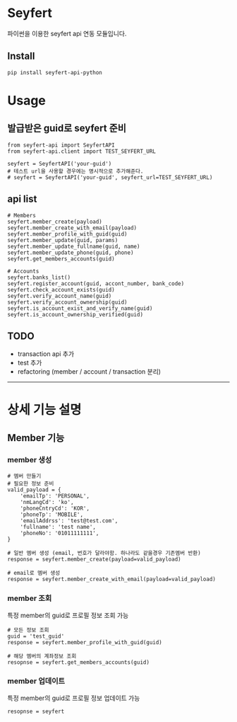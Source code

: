 # Seyfert

파이썬을 이용한 seyfert api 연동 모듈입니다.


## Install

```
pip install seyfert-api-python
```


# Usage

## 발급받은 guid로 seyfert 준비
```
from seyfert-api import SeyfertAPI
from seyfert-api.client import TEST_SEYFERT_URL

seyfert = SeyfertAPI('your-guid')
# 테스트 url을 사용할 경우에는 명시적으로 추가해준다.
# seyfert = SeyfertAPI('your-guid', seyfert_url=TEST_SEYFERT_URL)
```

## api list

```
# Members
seyfert.member_create(payload)
seyfert.member_create_with_email(payload)
seyfert.member_profile_with_guid(guid)
seyfert.member_update(guid, params)
seyfert.member_update_fullname(guid, name)
seyfert.member_update_phone(guid, phone)
seyfert.get_members_accounts(guid)

# Accounts
seyfert.banks_list()
seyfert.register_account(guid, accont_number, bank_code)
seyfert.check_account_exists(guid)
seyfert.verify_account_name(guid)
seyfert.verify_account_ownership(guid)
seyfert.is_account_exist_and_verify_name(guid)
seyfert.is_account_ownership_verified(guid)
```

## TODO
- transaction api 추가
- test 추가
- refactoring (member / account / transaction 분리)


---
# 상세 기능 설명

## Member 기능


### member 생성
```
# 멤버 만들기
# 필요한 정보 준비
valid_payload = {
    'emailTp': 'PERSONAL',
    'nmLangCd': 'ko',
    'phoneCntryCd': 'KOR',
    'phoneTp': 'MOBILE',
    'emailAddrss': 'test@test.com',
    'fullname': 'test name',
    'phoneNo': '01011111111',
}

# 일반 멤버 생성 (email, 번호가 달라야함. 하나라도 같을경우 기존멤버 반환)
response = seyfert.member_create(payload=valid_payload)

# email로 멤버 생성
response = seyfert.member_create_with_email(payload=valid_payload)
```

### member 조회

특정 member의 guid로 프로필 정보 조회 가능

```
# 모든 정보 조회
guid = 'test_guid'
response = seyfert.member_profile_with_guid(guid)

# 해당 멤버의 계좌정보 조회
resopnse = seyfert.get_members_accounts(guid)
```

### member 업데이트

특정 member의 guid로 프로필 정보 업데이트 가능

```
resopnse = seyfert
```
